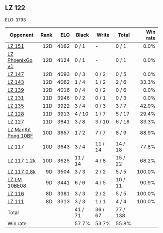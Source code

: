 ## LZ 122 ##

ELO: 3793

Opponent | Rank | ELO | Black | Write | Total | Win rate
---------|-----:|----:|-------|-------|-------|-------:
[LZ 151](LZ%20151.md) | 12D | 4162 | 0 / 1 | - | 0 / 1 | 0.0%
[LZ PhoenixGo v1](LZ%20PhoenixGo%20v1.md) | 12D | 4124 | 0 / 1 | - | 0 / 1 | 0.0%
[LZ 147](LZ%20147.md) | 12D | 4093 | 0 / 3 | 0 / 2 | 0 / 5 | 0.0%
[LZ 143](LZ%20143.md) | 12D | 4062 | 1 / 4 | 1 / 2 | 2 / 6 | 33.3%
[LZ 139](LZ%20139.md) | 12D | 4016 | 0 / 4 | 0 / 2 | 0 / 6 | 0.0%
[LZ 131](LZ%20131.md) | 11D | 3946 | 0 / 2 | 0 / 1 | 0 / 3 | 0.0%
[LZ 135](LZ%20135.md) | 11D | 3922 | 3 / 4 | 0 / 3 | 3 / 7 | 42.9%
[LZ 128](LZ%20128.md) | 11D | 3913 | 4 / 10 | 1 / 7 | 5 / 17 | 29.4%
[LZ 127](LZ%20127.md) | 11D | 3841 | 3 / 8 | 3 / 10 | 6 / 18 | 33.3%
[LZ ManKit Pong 10BF](LZ%20ManKit%20Pong%2010BF.md) | 10D | 3657 | 1 / 2 | 7 / 7 | 8 / 9 | 88.9%
[LZ 117](LZ%20117.md) | 10D | 3643 | 3 / 4 | 11 / 14 | 14 / 18 | 77.8%
[LZ 117 1.2k](LZ%20117%201.2k.md) | 10D | 3625 | 11 / 14 | 4 / 8 | 15 / 22 | 68.2%
[LZ 117 0.8k](LZ%20117%200.8k.md) | 9D | 3504 | 3 / 3 | 2 / 2 | 5 / 5 | 100.0%
[LZ LM 10BE08](LZ%20LM%2010BE08.md) | 9D | 3441 | 6 / 6 | 4 / 5 | 10 / 11 | 90.9%
[LZ 116](LZ%20116.md) | 8D | 3381 | 3 / 3 | 2 / 2 | 5 / 5 | 100.0%
[LZ 111](LZ%20111.md) | 8D | 3313 | 3 / 3 | 1 / 1 | 4 / 4 | 100.0%
Total | | | 41 / 71 | 36 / 67 | 77 / 138 | 
Win rate| | | 57.7% | 53.7% | 55.8% | 
